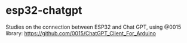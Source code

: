 # esp32-chatgpt
Studies on the connection between ESP32 and Chat GPT, using @0015 library: https://github.com/0015/ChatGPT_Client_For_Arduino
